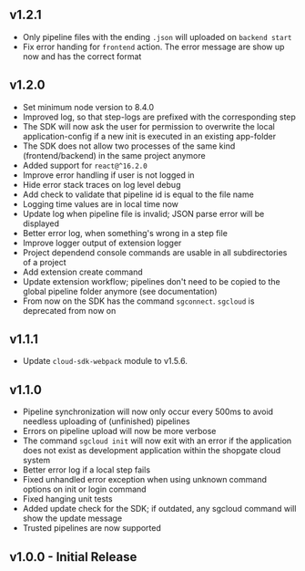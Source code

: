 ## v1.2.1
* Only pipeline files with the ending `.json` will uploaded on `backend start`
* Fix error handing for `frontend` action. The error message are show up now and has the correct format

## v1.2.0
* Set minimum node version to 8.4.0
* Improved log, so that step-logs are prefixed with the corresponding step
* The SDK will now ask the user for permission to overwrite the local application-config if a new init is executed in an existing app-folder
* The SDK does not allow two processes of the same kind (frontend/backend) in the same project anymore
* Added support for `react@^16.2.0`
* Improve error handling if user is not logged in
* Hide error stack traces on log level debug
* Add check to validate that pipeline id is equal to the file name
* Logging time values are in local time now
* Update log when pipeline file is invalid; JSON parse error will be displayed
* Better error log, when something's wrong in a step file
* Improve logger output of extension logger
* Project dependend console commands are usable in all subdirectories of a project
* Add extension create command
* Update extension workflow; pipelines don't need to be copied to the global pipeline folder anymore (see documentation)
* From now on the SDK has the command `sgconnect`. `sgcloud` is deprecated from now on

## v1.1.1
* Update `cloud-sdk-webpack` module to v1.5.6.

## v1.1.0
* Pipeline synchronization will now only occur every 500ms to avoid needless uploading of (unfinished) pipelines
* Errors on pipeline upload will now be more verbose
* The command `sgcloud init` will now exit with an error if the application does not exist as development application within the shopgate cloud system
* Better error log if a local step fails
* Fixed unhandled error exception when using unknown command options on init or login command
* Fixed hanging unit tests
* Added update check for the SDK; if outdated, any sgcloud command will show the update message
* Trusted pipelines are now supported

## v1.0.0 - Initial Release
